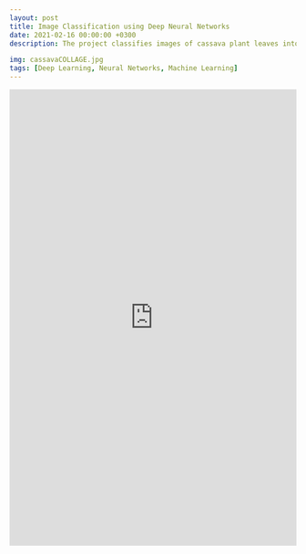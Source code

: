 ```yaml
---
layout: post
title: Image Classification using Deep Neural Networks 
date: 2021-02-16 00:00:00 +0300
description: The project classifies images of cassava plant leaves into five categories based on the disease affecting them using neural networks.

img: cassavaCOLLAGE.jpg 
tags: [Deep Learning, Neural Networks, Machine Learning]
---
```


<iframe src="https://jovian.ai/embed?url=https://jovian.ai/aswiniabraham/cassava-project/v/15" title="Jovian Viewer" height="800" width="100%" style="margin 0 auto; max-width: 800px;" frameborder="0" scrolling="auto"></iframe>
